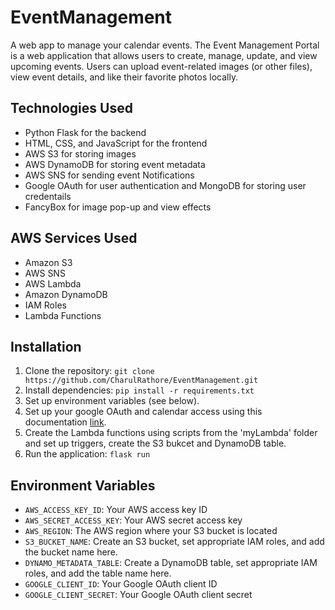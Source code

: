 # EventManagement
A web app to manage your calendar events. The Event Management Portal is a web application that allows users to create, manage, update, and view upcoming events. Users can upload event-related images (or other files), view event details, and like their favorite photos locally.

## Technologies Used
- Python Flask for the backend
- HTML, CSS, and JavaScript for the frontend
- AWS S3 for storing images
- AWS DynamoDB for storing event metadata
- AWS SNS for sending event Notifications
- Google OAuth for user authentication and MongoDB for storing user credentails
- FancyBox for image pop-up and view effects

## AWS Services Used
- Amazon S3
- AWS SNS
- AWS Lambda
- Amazon DynamoDB
- IAM Roles
- Lambda Functions

## Installation
1. Clone the repository: `git clone https://github.com/CharulRathore/EventManagement.git`
2. Install dependencies: `pip install -r requirements.txt`
3. Set up environment variables (see below).
4. Set up your google OAuth and calendar access using this documentation [link](https://developers.google.com/calendar/api/quickstart/python).
5. Create the Lambda functions using scripts from the 'myLambda' folder and set up triggers, create the S3 bukcet and DynamoDB table.
6. Run the application: `flask run`

## Environment Variables
- `AWS_ACCESS_KEY_ID`: Your AWS access key ID
- `AWS_SECRET_ACCESS_KEY`: Your AWS secret access key
- `AWS_REGION`: The AWS region where your S3 bucket is located
- `S3_BUCKET_NAME`: Create an S3 bucket, set appropriate IAM roles, and add the bucket name here.
- `DYNAMO_METADATA_TABLE`: Create a DynamoDB table, set appropriate IAM roles, and add the table name here.
- `GOOGLE_CLIENT_ID`: Your Google OAuth client ID
- `GOOGLE_CLIENT_SECRET`: Your Google OAuth client secret

